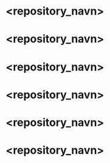 # <repository_navn>
# <vigilant-octo-fiesta>
# <vigilant-octo-fiesta>
# <simen>
# <repository_navn>
# <simen>
# <repository_navn>
# <repository_navn>
# <repository_navn>
# <repository_navn>
# <simen>
# <simenhol>
